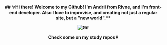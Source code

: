 <p align="center">
<strong> 
## ✨Hi there! Welcome to my Github! I'm Andrii from Rivne, and I'm front-end developer.
 Also I love to improvise, and creating not just a regular site, but a "new world".**
 </p>
<p align="center">
<img src="https://i.gifer.com/origin/6a/6a215df49524df23bbb9ebbd2da7b45f.gif" alt="Gif" class="picture">
</p>
<p align="center">
Check some on my study repos ⏬
</strong>
</p>
